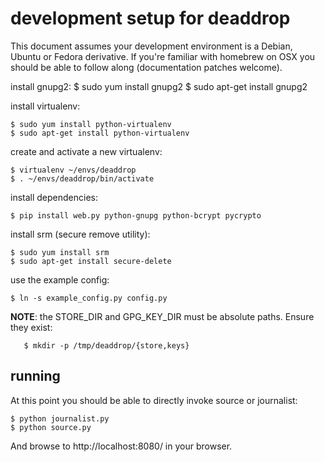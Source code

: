 development setup for deaddrop
==============================

This document assumes your development environment is a Debian, Ubuntu
or Fedora derivative.  If you're familiar with homebrew on OSX you
should be able to follow along (documentation patches welcome).

install gnupg2:
    $ sudo yum install gnupg2
    $ sudo apt-get install gnupg2

install virtualenv:

	$ sudo yum install python-virtualenv
	$ sudo apt-get install python-virtualenv

create and activate a new virtualenv:

	$ virtualenv ~/envs/deaddrop
	$ . ~/envs/deaddrop/bin/activate

install dependencies:

	$ pip install web.py python-gnupg python-bcrypt pycrypto

install srm (secure remove utility):

	$ sudo yum install srm
	$ sudo apt-get install secure-delete

use the example config:

	$ ln -s example_config.py config.py

**NOTE**: the STORE_DIR and GPG_KEY_DIR must be absolute paths.
Ensure they exist:

       $ mkdir -p /tmp/deaddrop/{store,keys}

running
-------

At this point you should be able to directly invoke source or
journalist:

	$ python journalist.py
	$ python source.py

And browse to http://localhost:8080/ in your browser.
